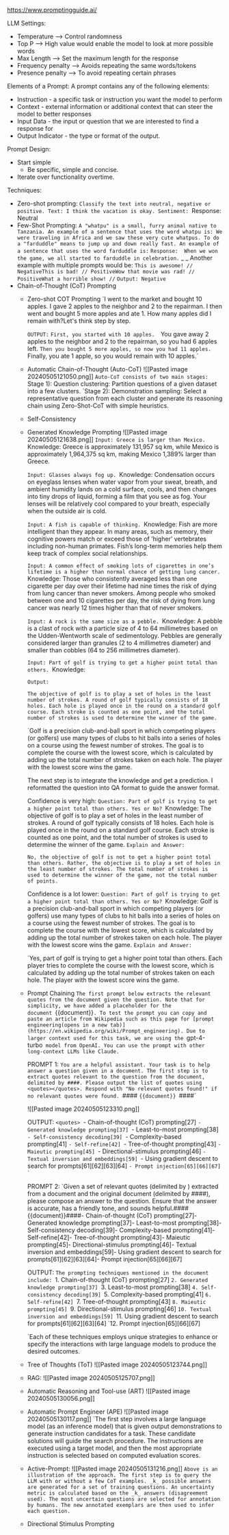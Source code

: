 https://www.promptingguide.ai/

LLM Settings: 

* Temperature --> Control randomness
* Top P --> High value would enable the model to look at more possible words
* Max Length --> Set the maximum length for the response
* Frequency penalty --> Avoids repeating the same words/tokens
* Presence penalty --> To avoid repeating certain phrases

Elements of a Prompt: A prompt contains any of the following elements:

* Instruction - a specific task or instruction you want the model to perform
* Context - external information or additional context that can steer the model to better responses
* Input Data - the input or question that we are interested to find a response for
* Output Indicator - the type or format of the output.

Prompt Design:
* Start simple
	* Be specific, simple and concise. 
* Iterate over functionality overtime.

Techniques:

* Zero-shot prompting:
		`Classify the text into neutral, negative or positive. Text: I think the vacation is okay. Sentiment:
		`Response: Neutral
* Few-Shot Prompting:
		`A "whatpu" is a small, furry animal native to Tanzania. An example of a sentence that uses the word whatpu is: We were traveling in Africa and we saw these very cute whatpus. To do a "farduddle" means to jump up and down really fast. An example of a sentence that uses the word farduddle is:`
		`Response:  When we won the game, we all started to farduddle in celebration.`
		_
		_
		Another example with multiple prompts would be:
		`This is awesome! // NegativeThis is bad! // PositiveWow that movie was rad! // PositiveWhat a horrible show! //`
		`Output: Negative`
* Chain-of-Thought (CoT) Prompting
	* Zero-shot COT Prompting
		`I went to the market and bought 10 apples. I gave 2 apples to the neighbor and 2 to the repairman. I then went and bought 5 more apples and ate 1. How many apples did I remain with?Let's think step by step.
		
		`OUTPUT:`
		`First, you started with 10 apples. 
		`You gave away 2 apples to the neighbor and 2 to the repairman, so you had 6 apples left.
		`Then you bought 5 more apples, so now you had 11 apples.
		`Finally, you ate 1 apple, so you would remain with 10 apples.` 
		
	* Automatic Chain-of-Thought (Auto-CoT)
		![[Pasted image 20240505121050.png]]
		`Auto-CoT consists of two main stages:
		`Stage 1): Question clustering: Partition questions of a given dataset into a few clusters.
		`Stage 2): Demonstration sampling: Select a representative question from each cluster and generate its reasoning chain using Zero-Shot-CoT with simple heuristics.
		
	* Self-Consistency
	* Generated Knowledge Prompting
		![[Pasted image 20240505121638.png]]
		`Input: Greece is larger than Mexico.
		`Knowledge: Greece is approximately 131,957 sq km, while Mexico is approximately 1,964,375 sq km, making Mexico 1,389% larger than Greece.
		
		`Input: Glasses always fog up.
		`Knowledge: Condensation occurs on eyeglass lenses when water vapor from your sweat, breath, and ambient humidity lands on a cold surface, cools, and then changes into tiny drops of liquid, forming a film that you see as fog. Your lenses will be relatively cool compared to your breath, especially when the outside air is cold.
		
		`Input: A fish is capable of thinking.
		`Knowledge: Fish are more intelligent than they appear. In many areas, such as memory, their cognitive powers match or exceed those of ’higher’ vertebrates including non-human primates. Fish’s long-term memories help them keep track of complex social relationships.
		
		`Input: A common effect of smoking lots of cigarettes in one’s lifetime is a higher than normal chance of getting lung cancer.
		`Knowledge: Those who consistently averaged less than one cigarette per day over their lifetime had nine times the risk of dying from lung cancer than never smokers. Among people who smoked between one and 10 cigarettes per day, the risk of dying from lung cancer was nearly 12 times higher than that of never smokers.
		
		`Input: A rock is the same size as a pebble.
		`Knowledge: A pebble is a clast of rock with a particle size of 4 to 64 millimetres based on the Udden-Wentworth scale of sedimentology. Pebbles are generally considered larger than granules (2 to 4 millimetres diameter) and smaller than cobbles (64 to 256 millimetres diameter).
		
		`Input: Part of golf is trying to get a higher point total than others.
		`Knowledge:

		`Output:`
		
		`The objective of golf is to play a set of holes in the least number of strokes. A round of golf typically consists of 18 holes. Each hole is played once in the round on a standard golf course. Each stroke is counted as one point, and the total number of strokes is used to determine the winner of the game.`

		`Golf is a precision club-and-ball sport in which competing players (or golfers) use many types of clubs to hit balls into a series of holes on a course using the fewest number of strokes. The goal is to complete the course with the lowest score, which is calculated by adding up the total number of strokes taken on each hole. The player with the lowest score wins the game.

		The next step is to integrate the knowledge and get a prediction. I reformatted the question into QA format to guide the answer format.

		Confidence is very high:
		`Question: Part of golf is trying to get a higher point total than others. Yes or No?
		`Knowledge: The objective of golf is to play a set of holes in the least number of strokes. A round of golf typically consists of 18 holes. Each hole is played once in the round on a standard golf course. Each stroke is counted as one point, and the total number of strokes is used to determine the winner of the game. 
		`Explain and Answer:`

		`No, the objective of golf is not to get a higher point total than others. Rather, the objective is to play a set of holes in the least number of strokes. The total number of strokes is used to determine the winner of the game, not the total number of points.`

		Confidence is a lot lower:
		`Question: Part of golf is trying to get a higher point total than others. Yes or No?
		`Knowledge: Golf is a precision club-and-ball sport in which competing players (or golfers) use many types of clubs to hit balls into a series of holes on a course using the fewest number of strokes. The goal is to complete the course with the lowest score, which is calculated by adding up the total number of strokes taken on each hole. The player with the lowest score wins the game. 
		`Explain and Answer:`

		`Yes, part of golf is trying to get a higher point total than others. Each player tries to complete the course with the lowest score, which is calculated by adding up the total number of strokes taken on each hole. The player with the lowest score wins the game.
	
	* Prompt Chaining
		`The first prompt below extracts the relevant quotes from the document given the question. Note that for simplicity, we have added a placeholder for the document `{{document}}`. To test the prompt you can copy and paste an article from Wikipedia such as this page for [prompt engineering(opens in a new tab)](https://en.wikipedia.org/wiki/Prompt_engineering). Due to larger context used for this task, we are using the `gpt-4-turbo` model from OpenAI. You can use the prompt with other long-context LLMs like Claude.`

		PROMPT 1:
		`You are a helpful assistant. Your task is to help answer a question given in a document. The first step is to extract quotes relevant to the question from the document, delimited by ####. Please output the list of quotes using <quotes></quotes>. Respond with "No relevant quotes found!" if no relevant quotes were found.
		`####
		`{{document}}
		`####`

		![[Pasted image 20240505123310.png]]

		OUTPUT:
		`<quotes>
		`- Chain-of-thought (CoT) prompting[27]
		`- Generated knowledge prompting[37]
		`- Least-to-most prompting[38]
		`- Self-consistency decoding[39]
		`- Complexity-based prompting[41]
		`- Self-refine[42]
		`- Tree-of-thought prompting[43]
		`- Maieutic prompting[45]
		`- Directional-stimulus prompting[46]
		`- Textual inversion and embeddings[59]
		`- Using gradient descent to search for prompts[61][62][63][64]
		`- Prompt injection[65][66][67]
		`</quotes>`

		PROMPT 2: 
		`Given a set of relevant quotes (delimited by <quotes></quotes>) extracted from a document and the original document (delimited by ####), please compose an answer to the question. Ensure that the answer is accurate, has a friendly tone, and sounds helpful.####{{document}}####<quotes>- Chain-of-thought (CoT) prompting[27]- Generated knowledge prompting[37]- Least-to-most prompting[38]- Self-consistency decoding[39]- Complexity-based prompting[41]- Self-refine[42]- Tree-of-thought prompting[43]- Maieutic prompting[45]- Directional-stimulus prompting[46]- Textual inversion and embeddings[59]- Using gradient descent to search for prompts[61][62][63][64]- Prompt injection[65][66][67]</quotes>

		OUTPUT:
		`The prompting techniques mentioned in the document include:
		`1. Chain-of-thought (CoT) prompting[27]
		`2. Generated knowledge prompting[37]
		`3. Least-to-most prompting[38]
		`4. Self-consistency decoding[39]
		`5. Complexity-based prompting[41]
		`6. Self-refine[42]
		`7. Tree-of-thought prompting[43]
		`8. Maieutic prompting[45]
		`9. Directional-stimulus prompting[46]
		`10. Textual inversion and embeddings[59]
		`11. Using gradient descent to search for prompts[61][62][63][64]
		`12. Prompt injection[65][66][67]
		
		`Each of these techniques employs unique strategies to enhance or specify the interactions with large language models to produce the desired outcomes.
	* Tree of Thoughts (ToT)
		![[Pasted image 20240505123744.png]]
	* RAG:
		![[Pasted image 20240505125707.png]]
	* Automatic Reasoning and Tool-use (ART)
		![[Pasted image 20240505130056.png]]
	* Automatic Prompt Engineer (APE)
		![[Pasted image 20240505130117.png]]
		`The first step involves a large language model (as an inference model) that is given output demonstrations to generate instruction candidates for a task. These candidate solutions will guide the search procedure. The instructions are executed using a target model, and then the most appropriate instruction is selected based on computed evaluation scores.

	* Active-Prompt:
		![[Pasted image 20240505131216.png]]
		`Above is an illustration of the approach. The first step is to query the LLM with or without a few CoT examples. _k_ possible answers are generated for a set of training questions. An uncertainty metric is calculated based on the _k_ answers (disagreement used). The most uncertain questions are selected for annotation by humans. The new annotated exemplars are then used to infer each question.`
	* Directional Stimulus Prompting
		
	